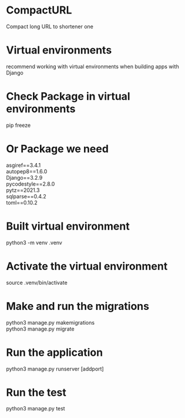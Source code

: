 # CompactURL
Compact long URL to shortener one

# Virtual environments
recommend working with virtual environments when building apps with Django
# Check Package in virtual environments
pip freeze

# Or Package we need 
asgiref==3.4.1<br/>
autopep8==1.6.0<br/>
Django==3.2.9<br/>
pycodestyle==2.8.0<br/>
pytz==2021.3<br/>
sqlparse==0.4.2<br/>
toml==0.10.2<br/>

# Built virtual environment
python3 -m venv .venv

# Activate the virtual environment
source .venv/bin/activate

# Make and run the migrations
python3 manage.py makemigrations <br/>
python3 manage.py migrate 

# Run the application
python3 manage.py runserver [addport]

# Run the test
python3 manage.py test  
